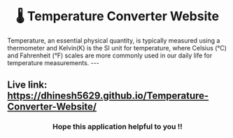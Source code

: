 <h1 align="center">🌡️ Temperature Converter Website</h1>
Temperature, an essential physical quantity, is typically measured using a thermometer and Kelvin(K) is the SI unit for temperature, where Celsius (°C) and Fahrenheit (°F) scales are more commonly used in our daily life for temperature measurements.
---

Live link: https://dhinesh5629.github.io/Temperature-Converter-Website/
---
<h3 align="center">Hope this application helpful to you !!</h3>

